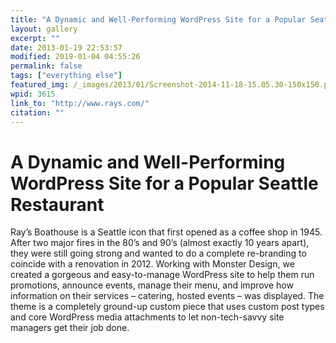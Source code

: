 ```yaml
---
title: "A Dynamic and Well-Performing WordPress Site for a Popular Seattle Restaurant"
layout: gallery
excerpt: ""
date: 2013-01-19 22:53:57
modified: 2019-01-04 04:55:26
permalink: false
tags: ["everything else"]
featured_img: /_images/2013/01/Screenshot-2014-11-18-15.05.30-150x150.png
wpid: 3615
link_to: "http://www.rays.com/"
citation: ""
---
```


# A Dynamic and Well-Performing WordPress Site for a Popular Seattle Restaurant

Ray’s Boathouse is a Seattle icon that first opened as a coffee shop in 1945. After two major fires in the 80’s and 90’s (almost exactly 10 years apart), they were still going strong and wanted to do a complete re-branding to coincide with a renovation in 2012. Working with Monster Design, we created a gorgeous and easy-to-manage WordPress site to help them run promotions, announce events, manage their menu, and improve how information on their services – catering, hosted events – was displayed. The theme is a completely ground-up custom piece that uses custom post types and core WordPress media attachments to let non-tech-savvy site managers get their job done.